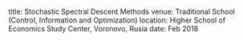 title: Stochastic Spectral Descent Methods
venue: Traditional School (Control, Information and Optimization)
location: Higher School of Economics Study Center, Voronovo, Rusia
date: Feb 2018